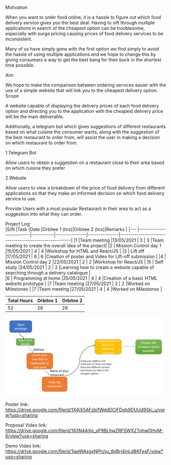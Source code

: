 Motivation 

When you want to order food online, it is a hassle to figure out which food delivery service gives you the best deal. Having to sift through multiple applications in search of the cheapest option can be troublesome, especially with surge pricing causing prices of food delivery services to be inconsistent.

Many of us have simply gone with the first option we find simply to avoid the hassle of using multiple applications and we hope to change this by giving consumers a way to get the best bang for their buck in the shortest time possible. 

Aim 

We hope to make the comparison between ordering services easier with the use of a simple website that will link you to the cheapest delivery option. 
Scope

A website capable of displaying the delivery prices of each food delivery option and directing you to the application with the cheapest delivery price will be the main deliverable. 

Additionally, a telegram bot which gives suggestions of different restaurants based on what cuisine the consumer wants, along with the suggestion of the best restaurant to order from, will assist the user in making a decision on which restaurant to order from.


1.Telegram Bot

Allow users to obtain a suggestion on a restaurant close to their area based on which cuisine they prefer

2.Website


Allow users to view a breakdown of the price of food delivery from different applications so that they make an informed decision on which food delivery service to use.

Provide Users with a most popular Restaurant in their area to act as a suggestion into what they can order. 
    
Project Log:    
|S/N |Task                     |Date       |Orbitee 1 (hrs)|Orbitee 2 (hrs)|Remarks                                               |
|--- |-------------------------|-----------|---------------|---------------|------------------------------------------------------|
|1   |Team meeting             |13/05/2021 |       3       |      3        |Team meeting to create the overall idea of the project|
|2   | Mission Control day 1   |15/05/2021 |       4       |      4        |Workshop for HTML and React/JS                        | 
|3   | Lift off                |17/05/2021 |       6       |      6        |Creation of poster and Video for Lift-off submission  |
|4   | Mission Control day 2   |22/05/2021 |       2       |      2        |Workshop for  React/JS                                | 
|5   | Self study              |24/05/2021 |       2       |      2        |Learning how to create a website capable of searching through a delivery catalogue |  
|6   | Programming at home     |25/05/2021 |       4       |      4        |Creation of a basic HTML website prototype  | 
|7   |Team meeting             |27/05/2021 |       2       |      2        |Worked on Milestones   |
|7   |Team meeting             |27/05/2021 |       4       |      4        |Worked on Milestones   | 



Total Hours |Orbitee 1|Orbitee 2|
|-----------|---------|---------|
52|26|26

![programme](./Images/program_flow.png)

Poster link: https://drive.google.com/file/d/1X4jX5AFzbi1WddDCjFDgb9DUUd9Ski_u/view?usp=sharing

Proposal Video link: https://drive.google.com/file/d/183N4AXq_sP9BLhwZRFSWX2TohwDHvM-6/view?usp=sharing 

Demo Video link: https://drive.google.com/file/d/1iaeWAsgxNPhzju_tblBrj4inLd8KFesF/view?usp=sharing





 
